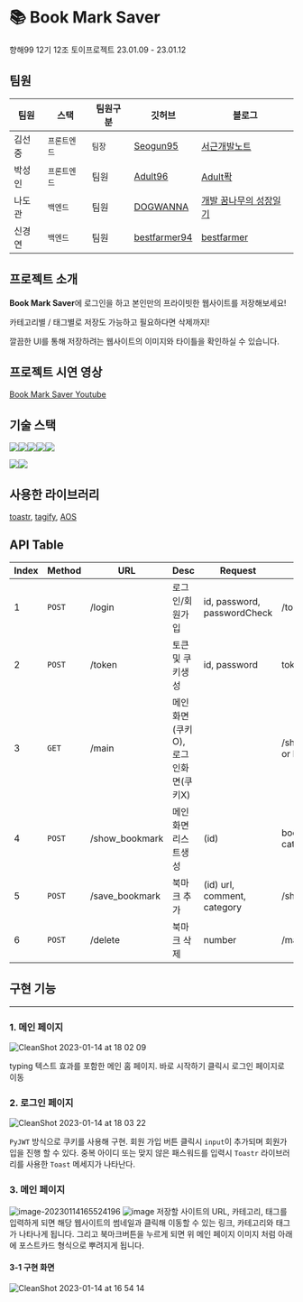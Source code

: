 # 📚 Book Mark Saver

향해99 12기 12조 토이프로젝트 23.01.09 - 23.01.12

## 팀원

| 팀원   | 스택         | 팀원구분 | 깃허브                                          | 블로그                                                   |
| ------ | ------------ | -------- | ----------------------------------------------- | -------------------------------------------------------- |
| 김선중 | `프론트엔드` | `팀장`   | [Seogun95](https://github.com/Seogun95)         | [서근개발노트](https://seons-dev.tistory.com/)         |
| 박성인 | `프론트엔드` | 팀원     | [Adult96](https://github.com/Adult96)           | [Adult퐉](https://adult.tistory.com/)                  |
| 나도관 | `백엔드`     | 팀원     | [DOGWANNA](https://github.com/DOGWANNA)         | [개발 꿈나무의 성장일기](https://9401ndk.tistory.com/) |
| 신경연 | `백엔드`     | 팀원     | [bestfarmer94](https://github.com/bestfarmer94) | [bestfarmer](https://velog.io/@bestfarmer)             |

## 프로젝트 소개

**Book Mark Saver**에 로그인을 하고 본인만의 프라이빗한 웹사이트를 저장해보세요! 

카테고리별 / 태그별로 저장도 가능하고 필요하다면 삭제까지!

 깔끔한 UI를 통해 저장하려는 웹사이트의 이미지와 타이틀을 확인하실 수 있습니다.



## 프로젝트 시연 영상

[Book Mark Saver Youtube](https://youtu.be/2X9BvUnaZJQ)

## 기술 스택

<img src="https://img.shields.io/badge/javascript-F7DF1E?style=for-the-badge&logo=javascript&logoColor=black"><img src="https://img.shields.io/badge/css-1572B6?style=for-the-badge&logo=css3&logoColor=white"><img src="https://img.shields.io/badge/bootstrap-7952B3?style=for-the-badge&logo=bootstrap&logoColor=white"><img src="https://img.shields.io/badge/jquery-0769AD?style=for-the-badge&logo=jquery&logoColor=white"><img src="https://img.shields.io/badge/python-3776AB?style=for-the-badge&logo=python&logoColor=white">

<img src="https://img.shields.io/badge/mongoDB-47A248?style=for-the-badge&logo=MongoDB&logoColor=white"><img src="https://img.shields.io/badge/flask-000000?style=for-the-badge&logo=flask&logoColor=white">

## 사용한 라이브러리

[toastr](https://codeseven.github.io/toastr/), [tagify](https://yaireo.github.io/tagify/), [AOS](https://michalsnik.github.io/aos/)

## API Table

| Index | Method | URL            | Desc                               | Request                     | Response                      |
| ----- | ------ | -------------- | ---------------------------------- | --------------------------- | ----------------------------- |
| 1     | `POST` | /login         | 로그인/회원가입                    | id, password, passwordCheck | /token                        |
| 2     | `POST` | /token         | 토큰 및 쿠키생성                   | id, password                | token /main                   |
| 3     | `GET`  | /main          | 메인화면(쿠키O), 로그인화면(쿠키X) |                             | /show_bookmark or login.html  |
| 4     | `POST` | /show_bookmark | 메인화면 리스트생성                | (id)                        | bookmarks_list, category_list |
| 5     | `POST` | /save_bookmark | 북마크 추가                        | (id) url, comment, category | /show_bookmark                |
| 6     | `POST` | /delete        | 북마크 삭제                        | number                      | /main                         |

## 구현 기능

------

### 1. 메인 페이지

![CleanShot 2023-01-14 at 18 02 09](https://user-images.githubusercontent.com/76584961/212464545-995c421b-fca8-4d5d-bd22-7469f39ad8e4.png)

typing 텍스트 효과를 포함한 메인 홈 페이지. 바로 시작하기 클릭시 로그인 페이지로 이동

### 2. 로그인 페이지

![CleanShot 2023-01-14 at 18 03 22](https://user-images.githubusercontent.com/76584961/212464563-5b43bf5a-2cd5-4dd7-a0da-d403adc58b25.png)

`PyJWT` 방식으로 쿠키를 사용해 구현. 회원 가입 버튼 클릭시 `input`이 추가되며 회원가입을 진행 할 수 있다. 중복 아이디 또는 맞지 않은 패스워드를 입력시 `Toastr` 라이브러리를 사용한 `Toast` 메세지가 나타난다.

### 3. 메인 페이지
![image-20230114165524196](https://user-images.githubusercontent.com/76584961/212464577-326adf10-0cdc-4b3a-8330-b328488ec45e.png)
![image](https://user-images.githubusercontent.com/76584961/212464618-bdca6691-c800-4527-b582-799142da9f72.png)
저장할 사이트의 URL, 카테고리, 태그를 입력하게 되면 해당 웹사이트의 썸네일과 클릭해 이동할 수 있는 링크, 카테고리와 태그가 나타나게 됩니다. 그리고 북마크버튼을 누르게 되면 위 메인 페이지 이미지 처럼 아래에 포스트카드 형식으로 뿌려지게 됩니다.
#### 3-1 구현 화면
![CleanShot 2023-01-14 at 16 54 14](https://user-images.githubusercontent.com/76584961/212464590-64bd1ff5-0fb9-4759-ae45-d8ce3ef3f24f.gif)




